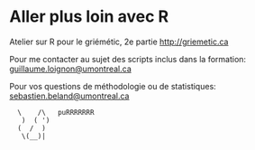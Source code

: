 # Aller plus loin avec R
Atelier sur R pour le griémétic, 2e partie
http://griemetic.ca

Pour me contacter au sujet des scripts inclus dans la formation:
guillaume.loignon@umontreal.ca

Pour vos questions de méthodologie ou de statistiques:
sebastien.beland@umontreal.ca

      \    /\   puRRRRRRR
       )  ( ')
      (  /  )
       \(__)|
